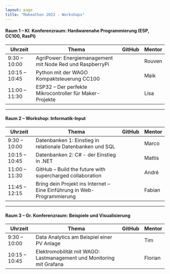 ```yaml
---
layout: page
title: "Makeathon 2023 - Workshops"
---
```


#### Raum 1 – Kl. Konferenzraum: Hardwarenahe Programmierung (ESP, CC100, RasPi) 

| Uhrzeit | Thema | GitHub |Mentor |
| - | - | - | - |
| 9:30 – 10:00 | AgriPower: Energiemanagement mit Node Red und RaspberryPi | | Rouven |
| 10:15 – 10:45 | Python mit der WAGO Kompaktsteuerung CC100 | [<i class="fab fa-fw fa-github" aria-hidden="true"></i>](https://github.com/wago-stiftung/wago_cc100_python) | Maik |
| 11:00 – 11:30 | ESP32 – Der perfekte Mikrocontroller für Maker-Projekte | [<i class="fab fa-fw fa-github" aria-hidden="true"></i>](https://github.com/wago-stiftung/workshop_esp32) | Lisa |

----
[<i class="fab fa-fw fa-github" aria-hidden="true"></i>]()
#### Raum 2 – Workshop: Informatik-Input 

| Uhrzeit | Thema | GitHub | Mentor |
| - | - | - | - |
| 9:30 – 10:00 | Datenbanken 1: Einstieg in relationale Datenbanken und SQL | | Marco |
| 10:15 – 10:45 | Datenbanken 2: C# - der Einstieg in .NET | [<i class="fab fa-fw fa-github" aria-hidden="true"></i>](https://github.com/wago-stiftung/workshop_CSharp) | Mattis |
| 11:00 – 11:30 | GitHub – Build the future with supercharged collaboration | [<i class="fab fa-fw fa-github" aria-hidden="true"></i>](https://github.com/wago-stiftung/workshop_gitgithub) | André |
| 11:45 – 12:15 | Bring dein Projekt ins Internet – Eine Einführung in Web-Programmierung  | [<i class="fab fa-fw fa-github" aria-hidden="true"></i>](https://github.com/wago-stiftung/workshop_website) | Fabian  |

----

#### Raum 3 – Gr. Konferenzraum: Beispiele und Visualisierung 

| Uhrzeit | Thema | GitHub | Mentor |
| - | - | - | - | 
| 9:30 – 10:00 | Data Analytics am Beispiel einer PV Anlage | [<i class="fab fa-fw fa-github" aria-hidden="true"></i>](https://github.com/wago-stiftung/workshop_data-analytics) | Tim |
| 10:15 – 10:45 | Elektromobilität mit WAGO: Lastmanagement und Monitoring mit Grafana  | | Florian |
